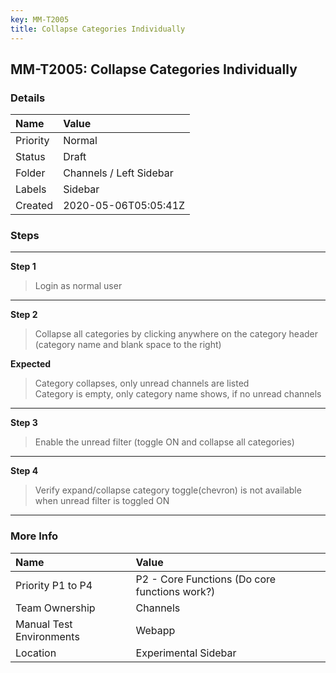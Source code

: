 ```yaml
---
key: MM-T2005
title: Collapse Categories Individually
---
```


## MM-T2005: Collapse Categories Individually

### Details

| Name     | Value                   |
| :------- | :---------------------- |
| Priority | Normal                  |
| Status   | Draft                   |
| Folder   | Channels / Left Sidebar |
| Labels   | Sidebar                 |
| Created  | 2020-05-06T05:05:41Z    |

### Steps

<hr/>

**Step 1**

> <article>Login as normal user</article>

<hr/>

**Step 2**

> <article>Collapse all categories by clicking anywhere on the category header (category name and blank space to the right)</article>

**Expected**

> <article>Category collapses, only unread channels are listed<br />Category is empty, only category name shows, if no unread channels</article>

<hr/>

**Step 3**

> <article>Enable the unread filter (toggle ON and collapse all categories)</article>

<hr/>

**Step 4**

> <article>Verify expand/collapse category toggle(chevron) is not available when unread filter is toggled ON</article>

<hr/>

### More Info

| Name                     | Value                                         |
| :----------------------- | :-------------------------------------------- |
| Priority P1 to P4        | P2 - Core Functions (Do core functions work?) |
| Team Ownership           | Channels                                      |
| Manual Test Environments | Webapp                                        |
| Location                 | Experimental Sidebar                          |
